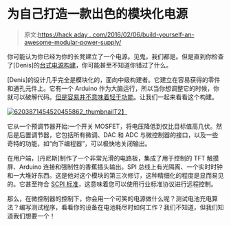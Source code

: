 # 为自己打造一款出色的模块化电源

> 原文:[https://hack aday . com/2016/02/06/build-yourself-an-awesome-modular-power-supply/](https://hackaday.com/2016/02/06/build-yourself-an-awesome-modular-power-supply/)

你可能认为你已经为你的长凳建立了一个电源。见鬼，我们都是。但是直到你检查了[Denis]的[台式电源构建](http://www.envox.hr/eez/bench-power-supply/psu-introduction.html)，你可能甚至不知道你错过了什么。

[Denis]的设计几乎完全是模块化的，面向中级构建者。它建立在容易获得的零件和通孔元件上。它有一个 Arduino 作为大脑运行，所以当你想调整它的时候，你就可以破解代码。[但是容易并不意味着轻于功能](http://www.envox.hr/eez/bench-power-supply/psu-techology-overview.html)。让我们一起来看看这个构建。

[![6203871454520455862_thumbnail](../Images/8686a7463e2a4b4c02f0ca840e020b0e.png)T2】](https://hackaday.com/wp-content/uploads/2016/02/6203871454520455862_thumbnail.png)

它从一个预调节器开始:一个开关 MOSFET，将电压降低到仅比目标值高几伏。然后是后置调节器，它包括所有微调、DAC 和 ADC 与微控制器的接口，以及一些奇特的功能，如“向下编程器”，可以极快地关闭输出。

在用户端，[丹尼斯]制作了一个非常光滑的电路板，集成了用于控制的 TFT 触摸屏、Arduino 连接和强制性的香蕉插头输出。SPI 总线上有光隔离、一个实时时钟和一大堆好东西。这是他对这个模块的第三次修订，这种精细化的程度是显而易见的。它甚至符合 [SCPI 标准](http://www.envox.hr/eez/bench-power-supply/psu-scpi-reference-manual/psu-scpi-introduction.html)，这意味着您可以使用行业标准协议进行远程控制。

那么，在微控制器的控制下，你会用一个可笑的电源做什么呢？测试电池充电算法？编写测试程序，看看你的设备在电池耗尽时如何工作？我们不知道，但我们知道我们想要一个！